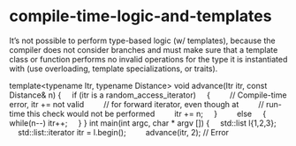 # compile-time-logic-and-templates

It’s not possible to perform type-based logic (w/ templates), because
the compiler does not consider branches and must make sure that a
template class or function performs no invalid operations for the type
it is instantiated with (use overloading, template specializations, or
traits).

template<typename Itr, typename Distance>
void advance(Itr itr, const Distance& n)
 {
     if (itr is a random_access_iterator)
     {
         // Compile-time error, itr += not valid
         // for forward iterator, even though at
         // run-time this check would not be performed
         itr += n;
     }
    
     else
     {
         while(n--) itr++;
     }
 }
int main(int argc, char * argv [])
 {
     std::list<int> l{1,2,3};
    
     std::list<int>::iterator itr = l.begin();
    
     advance(itr, 2); // Error

    
